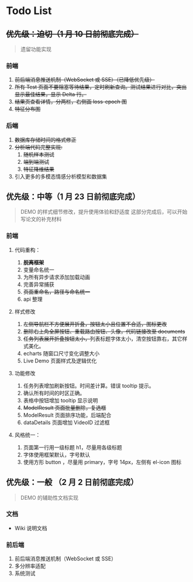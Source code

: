 # Todo List

## ~~优先级：迫切（1 月 10 日前彻底完成）~~

> 遗留功能实现

### ~~前端~~

1. ~~前后端消息推送机制（WebSocket 或 SSE）（已降低优先级）~~
2. ~~所有 Test 页面不要阻塞等待结果，定时刷新查询。测试结果进行对比，突出显示最佳结果，显示 Delta 行。~~
3. ~~结果页查看详情，分两栏，右侧画 loss-epoch 图~~
4. ~~特征分布图~~

### ~~后端~~

1. ~~数据库存储时间的格式修正~~
2. ~~分析端代码完整实现:~~
   1. ~~随机样本测试~~
   2. ~~端到端测试~~
   3. ~~特征降维结果~~
3. 引入更多的多模态情感分析模型和数据集

## 优先级：中等（1 月 23 日前彻底完成）

> DEMO 的样式细节修改，提升使用体验和舒适度
> 这部分完成后，可以开始写论文的补充材料

### 前端

1. 代码重构：

   1. ~~**脱离框架**~~
   2. 变量命名统一
   3. 为所有异步请求添加加载动画
   4. 完善异常捕获
   5. ~~页面重命名，路径与命名统一~~
   6. api 整理

2. 样式修改

   1. ~~左侧导航栏不方便展开折叠，按钮太小且位置不合适，图标更改~~
   2. ~~删除右上角全屏按钮、重载路由按钮、头像，代码链接改至 documents~~
   3. ~~任务列表展开折叠按钮太小，~~列表标题字体太小，清空按钮靠右，其它样式美化。
   4. echarts 随窗口尺寸变化调整大小
   5. Live Demo 页面样式及逻辑优化

3. 功能修改

   1. 任务列表增加刷新按钮。时间差计算。错误 tooltip 提示。
   2. 确认所有时间的时区正确。
   3. 表格中按钮增加 tooltip 显示说明
   4. ~~ModelResult 页面批量删除，复选框~~
   5. ModelResult 页面排序功能，后端配合
   6. dataDetails 页面增加 VideoID 过滤框

4. 风格统一：

   1. 页面第一行用一级标题 h1，尽量用各级标题
   2. 字体使用框架默认，字号默认
   3. 使用方形 button ，尽量用 primary，字号 14px，左侧有 el-icon 图标

## 优先级：一般 （2 月 2 日前彻底完成）

> DEMO 的辅助性文档实现

### 文档

- Wiki 说明文档

### 前后端

1. 前后端消息推送机制（WebSocket 或 SSE）
2. 多分辨率适配
3. 系统测试
